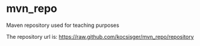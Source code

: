 # mvn_repo

Maven repository used for teaching purposes

The repository url is: https://raw.github.com/kocsisger/mvn_repo/repository
